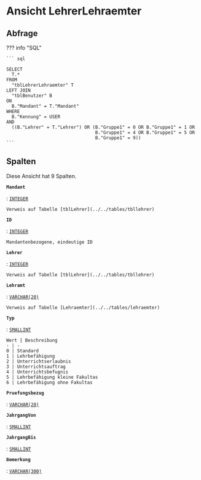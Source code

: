 # Ansicht **LehrerLehraemter**

## Abfrage

??? info "SQL"

    ``` sql
    
    SELECT                                                                 
      T.*                                                                  
    FROM                                                                   
      "tblLehrerLehraemter" T                                              
    LEFT JOIN                                                              
      "tblBenutzer" B                                                      
    ON                                                                     
      B."Mandant" = T."Mandant"                                            
    WHERE                                                                  
      B."Kennung" = USER                                                   
    AND                                                                    
      ((B."Lehrer" = T."Lehrer") OR (B."Gruppe1" = 0 OR B."Gruppe1" = 1 OR
                                     B."Gruppe1" = 4 OR B."Gruppe1" = 5 OR
                                     B."Gruppe1" = 9))
    ```

## Spalten

Diese Ansicht hat 9 Spalten.

**`Mandant`**

:   [`INTEGER`](https://firebirdsql.org/file/documentation/html/en/refdocs/fblangref40/firebird-40-language-reference.html#fblangref40-datatypes-inttypes)

    Verweis auf Tabelle [tblLehrer](../../tables/tbllehrer)

**`ID`**

:   [`INTEGER`](https://firebirdsql.org/file/documentation/html/en/refdocs/fblangref40/firebird-40-language-reference.html#fblangref40-datatypes-inttypes)

    Mandantenbezogene, eindeutige ID

**`Lehrer`**

:   [`INTEGER`](https://firebirdsql.org/file/documentation/html/en/refdocs/fblangref40/firebird-40-language-reference.html#fblangref40-datatypes-inttypes)

    Verweis auf Tabelle [tblLehrer](../../tables/tbllehrer)

**`Lehramt`**

:   [`VARCHAR(20)`](https://firebirdsql.org/file/documentation/html/en/refdocs/fblangref40/firebird-40-language-reference.html#fblangref40-datatypes-chartypes)

    Verweis auf Tabelle [Lehraemter](../../tables/lehraemter)

**`Typ`**

:   [`SMALLINT`](https://firebirdsql.org/file/documentation/html/en/refdocs/fblangref40/firebird-40-language-reference.html#fblangref40-datatypes-inttypes)

    Wert | Beschreibung
    - | -
    0 | Standard
    1 | Lehrbefähigung
    2 | Unterrichtserlaubnis
    3 | Unterrichtsauftrag
    4 | Unterrichtsbefugnis
    5 | Lehrbefähigung kleine Fakultas
    6 | Lehrbefähigung ohne Fakultas

**`Pruefungsbezug`**

:   [`VARCHAR(20)`](https://firebirdsql.org/file/documentation/html/en/refdocs/fblangref40/firebird-40-language-reference.html#fblangref40-datatypes-chartypes)

**`JahrgangVon`**

:   [`SMALLINT`](https://firebirdsql.org/file/documentation/html/en/refdocs/fblangref40/firebird-40-language-reference.html#fblangref40-datatypes-inttypes)

**`JahrgangBis`**

:   [`SMALLINT`](https://firebirdsql.org/file/documentation/html/en/refdocs/fblangref40/firebird-40-language-reference.html#fblangref40-datatypes-inttypes)

**`Bemerkung`**

:   [`VARCHAR(300)`](https://firebirdsql.org/file/documentation/html/en/refdocs/fblangref40/firebird-40-language-reference.html#fblangref40-datatypes-chartypes)
